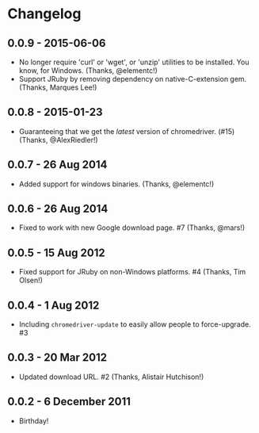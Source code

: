 Changelog
==========

0.0.9 - 2015-06-06
----------

* No longer require 'curl' or 'wget', or 'unzip' utilities to be installed. You know, for Windows. (Thanks, @elementc!)
* Support JRuby by removing dependency on native-C-extension gem. (Thanks, Marques Lee!)


0.0.8 - 2015-01-23
----------

* Guaranteeing that we get the *latest* version of chromedriver. (#15) (Thanks, @AlexRiedler!)


0.0.7 - 26 Aug 2014
----------

* Added support for windows binaries. (Thanks, @elementc!)


0.0.6 - 26 Aug 2014
----------

* Fixed to work with new Google download page. #7 (Thanks, @mars!)


0.0.5 - 15 Aug 2012
----------

* Fixed support for JRuby on non-Windows platforms. #4 (Thanks, Tim Olsen!)


0.0.4 - 1 Aug 2012
----------

* Including `chromedriver-update` to easily allow people to force-upgrade. #3


0.0.3 - 20 Mar 2012
----------

* Updated download URL. #2 (Thanks, Alistair Hutchison!)


0.0.2 - 6 December 2011
----------

* Birthday!
